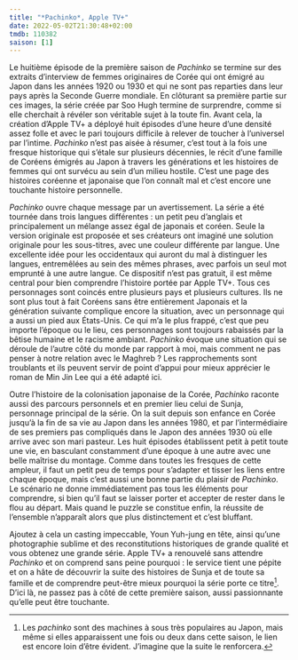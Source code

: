 ```yaml
---
title: "*Pachinko*, Apple TV+"
date: 2022-05-02T21:30:48+02:00
tmdb: 110382 
saison: [1]
---
```


Le huitième épisode de la première saison de *Pachinko* se termine sur des extraits d’interview de femmes originaires de Corée qui ont émigré au Japon dans les années 1920 ou 1930 et qui ne sont pas reparties dans leur pays après la Seconde Guerre mondiale. En clôturant sa première partie sur ces images, la série créée par Soo Hugh termine de surprendre, comme si elle cherchait à révéler son véritable sujet à la toute fin. Avant cela, la création d’Apple TV+ a déployé huit épisodes d’une heure d’une densité assez folle et avec le pari toujours difficile à relever de toucher à l’universel par l’intime. *Pachinko* n’est pas aisée à résumer, c’est tout à la fois une fresque historique qui s’étale sur plusieurs décennies, le récit d’une famille de Coréens émigrés au Japon à travers les générations et les histoires de femmes qui ont survécu au sein d’un milieu hostile. C’est une page des histoires coréenne et japonaise que l’on connaît mal et c’est encore une touchante histoire personnelle. 

*Pachinko* ouvre chaque message par un avertissement. La série a été tournée dans trois langues différentes : un petit peu d’anglais et principalement un mélange assez égal de japonais et coréen. Seule la version originale est proposée et ses créateurs ont imaginé une solution originale pour les sous-titres, avec une couleur différente par langue. Une excellente idée pour les occidentaux qui auront du mal à distinguer les langues, entremêlées au sein des mêmes phrases, avec parfois un seul mot emprunté à une autre langue. Ce dispositif n’est pas gratuit, il est même central pour bien comprendre l’histoire portée par Apple TV+. Tous ces personnages sont coincés entre plusieurs pays et plusieurs cultures. Ils ne sont plus tout à fait Coréens sans être entièrement Japonais et la génération suivante complique encore la situation, avec un personnage qui a aussi un pied aux États-Unis. Ce qui m’a le plus frappé, c’est que peu importe l’époque ou le lieu, ces personnages sont toujours rabaissés par la bêtise humaine et le racisme ambiant. *Pachinko* évoque une situation qui se déroule de l’autre côté du monde par rapport à moi, mais comment ne pas penser à notre relation avec le Maghreb ? Les rapprochements sont troublants et ils peuvent servir de point d’appui pour mieux apprécier le roman de Min Jin Lee qui a été adapté ici. 

Outre l’histoire de la colonisation japonaise de la Corée, *Pachinko* raconte aussi des parcours personnels et en premier lieu celui de Sunja, personnage principal de la série. On la suit depuis son enfance en Corée jusqu’à la fin de sa vie au Japon dans les années 1980, et par l’intermédiaire de ses premiers pas compliqués dans le Japon des années 1930 où elle arrive avec son mari pasteur. Les huit épisodes établissent petit à petit toute une vie, en basculant constamment d’une époque à une autre avec une belle maîtrise du montage. Comme dans toutes les fresques de cette ampleur, il faut un petit peu de temps pour s’adapter et tisser les liens entre chaque époque, mais c’est aussi une bonne partie du plaisir de *Pachinko*. Le scénario ne donne immédiatement pas tous les éléments pour comprendre, si bien qu’il faut se laisser porter et accepter de rester dans le flou au départ. Mais quand le puzzle se constitue enfin, la réussite de l’ensemble n’apparaît alors que plus distinctement et c’est bluffant.

Ajoutez à cela un casting impeccable, Youn Yuh-jung en tête, ainsi qu’une photographie sublime et des reconstitutions historiques de grande qualité et vous obtenez une grande série. Apple TV+ a renouvelé sans attendre *Pachinko* et on comprend sans peine pourquoi : le service tient une pépite et on a hâte de découvrir la suite des histoires de Sunja et de toute sa famille et de comprendre peut-être mieux pourquoi la série porte ce titre[^1]. D’ici là, ne passez pas à côté de cette première saison, aussi passionnante qu’elle peut être touchante. 

[^1]: Les *pachinko* sont des machines à sous très populaires au Japon, mais même si elles apparaissent une fois ou deux dans cette saison, le lien est encore loin d’être évident. J’imagine que la suite le renforcera.
